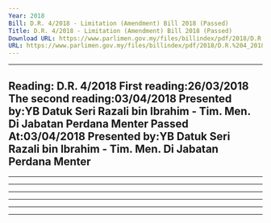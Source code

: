 ```yaml
---
Year: 2018
Bill: D.R. 4/2018 - Limitation (Amendment) Bill 2018 (Passed)
Title: D.R. 4/2018 - Limitation (Amendment) Bill 2018 (Passed)
Download URL: https://www.parlimen.gov.my/files/billindex/pdf/2018/D.R.%204_2018%20-%20eng.pdf
URL: https://www.parlimen.gov.my/files/billindex/pdf/2018/D.R.%204_2018%20-%20eng.pdf
---
```

---
Reading:
D.R. 4/2018
First reading:26/03/2018
The second reading:03/04/2018
Presented by:YB Datuk Seri Razali bin Ibrahim - Tim. Men. Di Jabatan Perdana Menter
Passed At:03/04/2018
Presented by:YB Datuk Seri Razali bin Ibrahim - Tim. Men. Di Jabatan Perdana Menter
---

-----

-----

-----

-----

-----

-----

